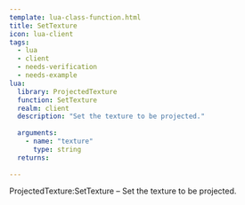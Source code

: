 ```yaml
---
template: lua-class-function.html
title: SetTexture
icon: lua-client
tags:
  - lua
  - client
  - needs-verification
  - needs-example
lua:
  library: ProjectedTexture
  function: SetTexture
  realm: client
  description: "Set the texture to be projected."
  
  arguments:
    - name: "texture"
      type: string
  returns:
    
---
```


<div class="lua__search__keywords">
ProjectedTexture:SetTexture &#x2013; Set the texture to be projected.
</div>
